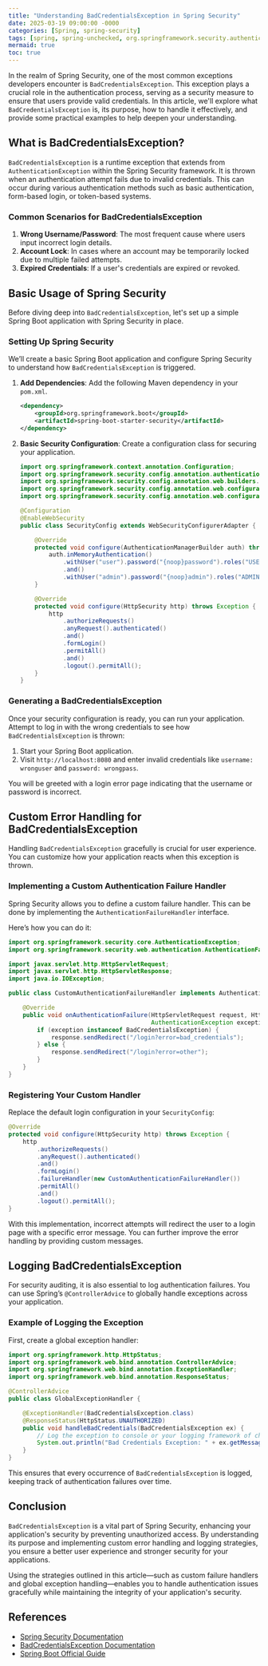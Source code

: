 ```yaml
---
title: "Understanding BadCredentialsException in Spring Security"
date: 2025-03-19 09:00:00 -0000
categories: [Spring, spring-security]
tags: [spring, spring-unchecked, org.springframework.security.authentication]
mermaid: true
toc: true
---
```



In the realm of Spring Security, one of the most common exceptions developers encounter is `BadCredentialsException`. This exception plays a crucial role in the authentication process, serving as a security measure to ensure that users provide valid credentials. In this article, we'll explore what `BadCredentialsException` is, its purpose, how to handle it effectively, and provide some practical examples to help deepen your understanding.

## What is BadCredentialsException?

`BadCredentialsException` is a runtime exception that extends from `AuthenticationException` within the Spring Security framework. It is thrown when an authentication attempt fails due to invalid credentials. This can occur during various authentication methods such as basic authentication, form-based login, or token-based systems.

### Common Scenarios for BadCredentialsException

1. **Wrong Username/Password**: The most frequent cause where users input incorrect login details.
2. **Account Lock**: In cases where an account may be temporarily locked due to multiple failed attempts.
3. **Expired Credentials**: If a user's credentials are expired or revoked.

## Basic Usage of Spring Security

Before diving deep into `BadCredentialsException`, let's set up a simple Spring Boot application with Spring Security in place.

### Setting Up Spring Security

We’ll create a basic Spring Boot application and configure Spring Security to understand how `BadCredentialsException` is triggered.

1. **Add Dependencies**: Add the following Maven dependency in your `pom.xml`.

   ```xml
   <dependency>
       <groupId>org.springframework.boot</groupId>
       <artifactId>spring-boot-starter-security</artifactId>
   </dependency>
   ```

2. **Basic Security Configuration**: Create a configuration class for securing your application.

   ```java
   import org.springframework.context.annotation.Configuration;
   import org.springframework.security.config.annotation.authentication.builders.AuthenticationManagerBuilder;
   import org.springframework.security.config.annotation.web.builders.HttpSecurity;
   import org.springframework.security.config.annotation.web.configuration.EnableWebSecurity;
   import org.springframework.security.config.annotation.web.configuration.WebSecurityConfigurerAdapter;

   @Configuration
   @EnableWebSecurity
   public class SecurityConfig extends WebSecurityConfigurerAdapter {

       @Override
       protected void configure(AuthenticationManagerBuilder auth) throws Exception {
           auth.inMemoryAuthentication()
               .withUser("user").password("{noop}password").roles("USER")
               .and()
               .withUser("admin").password("{noop}admin").roles("ADMIN");
       }

       @Override
       protected void configure(HttpSecurity http) throws Exception {
           http
               .authorizeRequests()
               .anyRequest().authenticated()
               .and()
               .formLogin()
               .permitAll()
               .and()
               .logout().permitAll();
       }
   }
   ```

### Generating a BadCredentialsException

Once your security configuration is ready, you can run your application. Attempt to log in with the wrong credentials to see how `BadCredentialsException` is thrown:

1. Start your Spring Boot application.
2. Visit `http://localhost:8080` and enter invalid credentials like `username: wronguser` and `password: wrongpass`.

You will be greeted with a login error page indicating that the username or password is incorrect.

## Custom Error Handling for BadCredentialsException

Handling `BadCredentialsException` gracefully is crucial for user experience. You can customize how your application reacts when this exception is thrown.

### Implementing a Custom Authentication Failure Handler

Spring Security allows you to define a custom failure handler. This can be done by implementing the `AuthenticationFailureHandler` interface.

Here’s how you can do it:

```java
import org.springframework.security.core.AuthenticationException;
import org.springframework.security.web.authentication.AuthenticationFailureHandler;

import javax.servlet.http.HttpServletRequest;
import javax.servlet.http.HttpServletResponse;
import java.io.IOException;

public class CustomAuthenticationFailureHandler implements AuthenticationFailureHandler {

    @Override
    public void onAuthenticationFailure(HttpServletRequest request, HttpServletResponse response,
                                        AuthenticationException exception) throws IOException {
        if (exception instanceof BadCredentialsException) {
            response.sendRedirect("/login?error=bad_credentials");
        } else {
            response.sendRedirect("/login?error=other");
        }
    }
}
```

### Registering Your Custom Handler

Replace the default login configuration in your `SecurityConfig`:

```java
@Override
protected void configure(HttpSecurity http) throws Exception {
    http
        .authorizeRequests()
        .anyRequest().authenticated()
        .and()
        .formLogin()
        .failureHandler(new CustomAuthenticationFailureHandler())
        .permitAll()
        .and()
        .logout().permitAll();
}
```

With this implementation, incorrect attempts will redirect the user to a login page with a specific error message. You can further improve the error handling by providing custom messages.

## Logging BadCredentialsException

For security auditing, it is also essential to log authentication failures. You can use Spring’s `@ControllerAdvice` to globally handle exceptions across your application.

### Example of Logging the Exception

First, create a global exception handler:

```java
import org.springframework.http.HttpStatus;
import org.springframework.web.bind.annotation.ControllerAdvice;
import org.springframework.web.bind.annotation.ExceptionHandler;
import org.springframework.web.bind.annotation.ResponseStatus;

@ControllerAdvice
public class GlobalExceptionHandler {

    @ExceptionHandler(BadCredentialsException.class)
    @ResponseStatus(HttpStatus.UNAUTHORIZED)
    public void handleBadCredentials(BadCredentialsException ex) {
        // Log the exception to console or your logging framework of choice
        System.out.println("Bad Credentials Exception: " + ex.getMessage());
    }
}
```

This ensures that every occurrence of `BadCredentialsException` is logged, keeping track of authentication failures over time.

## Conclusion

`BadCredentialsException` is a vital part of Spring Security, enhancing your application's security by preventing unauthorized access. By understanding its purpose and implementing custom error handling and logging strategies, you ensure a better user experience and stronger security for your applications.

Using the strategies outlined in this article—such as custom failure handlers and global exception handling—enables you to handle authentication issues gracefully while maintaining the integrity of your application's security.

## References

- [Spring Security Documentation](https://docs.spring.io/spring-security/site/docs/current/reference/html5/)
- [BadCredentialsException Documentation](https://docs.spring.io/spring-security/site/docs/current/api/org/springframework/security/authentication/BadCredentialsException.html)
- [Spring Boot Official Guide](https://spring.io/guides/gs/spring-boot/)